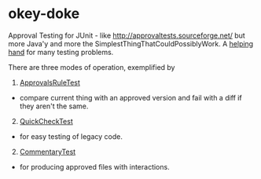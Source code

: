 okey-doke
=========

Approval Testing for JUnit - like http://approvaltests.sourceforge.net/ but more Java'y
and more the SimplestThingThatCouldPossiblyWork. A [helping hand](http://youtu.be/EbqaxWjIgOg) for many testing problems.


There are three modes of operation, exemplified by

1. [ApprovalsRuleTest](https://github.com/dmcg/okey-doke/blob/master/src/test/java/org/rococoa/okeydoke/ApprovalsRuleTest.java)
 - compare current thing with an approved version and fail with a diff if they aren't the same.
2. [QuickCheckTest](https://github.com/dmcg/okey-doke/blob/master/src/test/java/org/rococoa/okeydoke/QuickCheckTest.java)
 - for easy testing of legacy code.
2. [CommentaryTest](https://github.com/dmcg/okey-doke/blob/master/src/test/java/org/rococoa/okeydoke/CommentaryTest.java)
 - for producing approved files with interactions.

